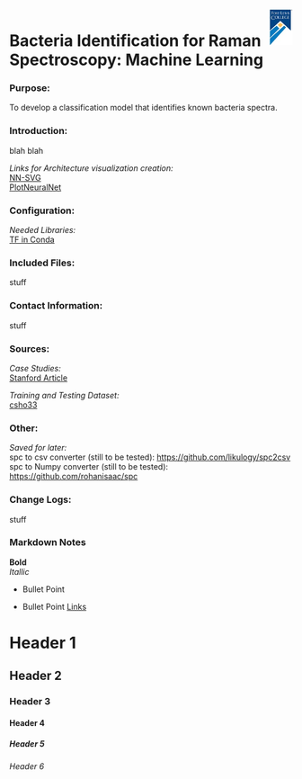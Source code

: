 ﻿
<img src="https://github.com/FLC-ML/raman-id/blob/master/images/fortlewiscollege.jpg" align="right" style="height: 64px"/>

# Bacteria Identification for Raman Spectroscopy: Machine Learning
### Purpose:
To develop a classification model that identifies known bacteria spectra. 
### Introduction:
blah blah  

*Links for Architecture visualization creation:* <br />
<a href="http://alexlenail.me/NN-SVG/LeNet.html">NN-SVG<a/> <br />
<a href="https://github.com/HarisIqbal88/PlotNeuralNet">PlotNeuralNet<a/> <br />

### Configuration:
*Needed Libraries:*  
<a href="https://docs.anaconda.com/anaconda/user-guide/tasks/tensorflow/">TF in Conda<a/>
<br />

### Included Files:
stuff
### Contact Information:
stuff
### Sources:
*Case Studies:*  
[Stanford Article](https://www.nature.com/articles/s41467-019-12898-9#Bib1)   

*Training and Testing Dataset:*     
[csho33](https://www.dropbox.com/sh/gmgduvzyl5tken6/AABtSWXWPjoUBkKyC2e7Ag6Da?dl=0)    

### Other:
*Saved for later:* <br/>
spc to csv converter (still to be tested): https://github.com/likulogy/spc2csv <br />
spc to Numpy converter (still to be tested): https://github.com/rohanisaac/spc
### Change Logs:
stuff
### Markdown Notes
**Bold**  
*Itallic*
* Bullet Point
- Bullet Point
[Links](https://www.dropbox.com/sh/gmgduvzyl5tken6/AABtSWXWPjoUBkKyC2e7Ag6Da?dl=0)  

# Header 1
## Header 2
### Header 3
#### Header 4
##### Header 5
###### Header 6
